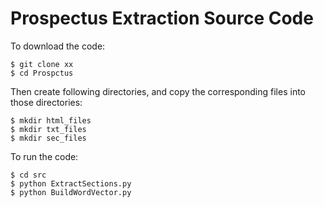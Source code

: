# Prospectus Extraction Source Code

To download the code:
```
$ git clone xx
$ cd Prospctus
```

Then create following directories, and copy the corresponding files into those directories:
```
$ mkdir html_files
$ mkdir txt_files
$ mkdir sec_files
```

To run the code:
```
$ cd src
$ python ExtractSections.py
$ python BuildWordVector.py
```

